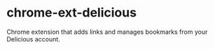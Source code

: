 chrome-ext-delicious
====================

Chrome extension that adds links and manages bookmarks from your Delicious account.